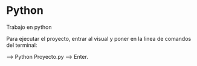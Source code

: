 # Python
Trabajo en python

Para ejecutar el proyecto, entrar al visual y poner en la linea de comandos del terminal:

--> Python Proyecto.py --> Enter.
